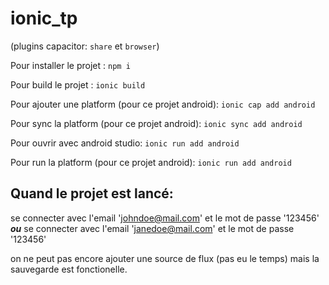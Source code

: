 # ionic_tp

(plugins capacitor: `share` et `browser`)

Pour installer le projet :
`npm i`

Pour build le projet :
`ionic build`

Pour ajouter une platform (pour ce projet android):
`ionic cap add android`

Pour sync la platform (pour ce projet android):
`ionic sync add android`


Pour ouvrir avec android studio:
`ionic run add android`

Pour run la platform (pour ce projet android):
`ionic run add android`


## Quand le projet est lancé:

se connecter avec l'email 'johndoe@mail.com' et le mot de passe '123456'
___ou___
se connecter avec l'email 'janedoe@mail.com' et le mot de passe '123456'

on ne peut pas encore ajouter une source de flux (pas eu le temps) mais la sauvegarde est fonctionelle.




